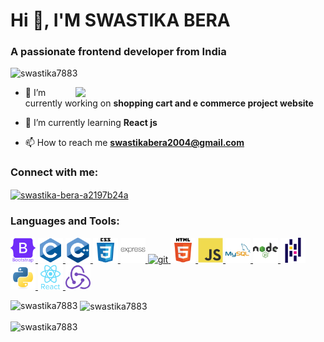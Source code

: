 
<h1 align="left">Hi 👋, I'M  SWASTIKA  BERA</h1>
<h3 align="left">A passionate frontend developer from India</h3>

<p align="left"> <img src="https://komarev.com/ghpvc/?username=swastika7883&label=Profile%20views&color=0e75b6&style=flat" alt="swastika7883" /> </p>
<img align="right" width="400" src="https://github-production-user-asset-6210df.s3.amazonaws.com/125713787/344120558-5cfc0bc6-65cf-48fb-a2f2-1359d42eceb5.gif?X-Amz-Algorithm=AWS4-HMAC-SHA256&X-Amz-Credential=AKIAVCODYLSA53PQK4ZA%2F20240628%2Fus-east-1%2Fs3%2Faws4_request&X-Amz-Date=20240628T100934Z&X-Amz-Expires=300&X-Amz-Signature=14f13587b92828eb33359951c47e19e009468ec41b2622665cb0f71118b4452b&X-Amz-SignedHeaders=host&actor_id=125713787&key_id=0&repo_id=820928602">

- 🔭 I’m currently working on **shopping cart and e commerce project website**

- 🌱 I’m currently learning **React js**

- 📫 How to reach me **swastikabera2004@gmail.com**

<h3 align="left">Connect with me:</h3>
<p align="left">
<a href="https://linkedin.com/in/swastika-bera-a2197b24a" target="blank"><img align="center" src="https://raw.githubusercontent.com/rahuldkjain/github-profile-readme-generator/master/src/images/icons/Social/linked-in-alt.svg" alt="swastika-bera-a2197b24a" height="30" width="40" /></a>
</p>

<h3 align="left">Languages and Tools:</h3>
<p align="left"> <a href="https://getbootstrap.com" target="_blank" rel="noreferrer"> <img src="https://raw.githubusercontent.com/devicons/devicon/master/icons/bootstrap/bootstrap-plain-wordmark.svg" alt="bootstrap" width="40" height="40" theme=dark&amp /> </a> <a href="https://www.cprogramming.com/" target="_blank" rel="noreferrer"> <img src="https://raw.githubusercontent.com/devicons/devicon/master/icons/c/c-original.svg" alt="c" width="40" height="40"/> </a> <a href="https://www.w3schools.com/cpp/" target="_blank" rel="noreferrer"> <img src="https://raw.githubusercontent.com/devicons/devicon/master/icons/cplusplus/cplusplus-original.svg" alt="cplusplus" width="40" height="40"/> </a> <a href="https://www.w3schools.com/css/" target="_blank" rel="noreferrer"> <img src="https://raw.githubusercontent.com/devicons/devicon/master/icons/css3/css3-original-wordmark.svg" theme=dark&amp alt="css3" width="40" height="40"/> </a> <a href="https://expressjs.com" target="_blank" rel="noreferrer"> <img src="https://raw.githubusercontent.com/devicons/devicon/master/icons/express/express-original-wordmark.svg" alt="express" width="40" height="40"/> </a> <a href="https://git-scm.com/" target="_blank" rel="noreferrer"> <img src="https://www.vectorlogo.zone/logos/git-scm/git-scm-icon.svg" alt="git" width="40" height="40"/> </a> <a href="https://www.w3.org/html/" target="_blank" rel="noreferrer"> <img src="https://raw.githubusercontent.com/devicons/devicon/master/icons/html5/html5-original-wordmark.svg" alt="html5" width="40" height="40"/> </a> <a href="https://developer.mozilla.org/en-US/docs/Web/JavaScript" target="_blank" rel="noreferrer"> <img src="https://raw.githubusercontent.com/devicons/devicon/master/icons/javascript/javascript-original.svg" alt="javascript" width="40" height="40"/> </a> <a href="https://www.mysql.com/" target="_blank" rel="noreferrer"> <img src="https://raw.githubusercontent.com/devicons/devicon/master/icons/mysql/mysql-original-wordmark.svg" alt="mysql" width="40" height="40"/> </a> <a href="https://nodejs.org" target="_blank" rel="noreferrer"> <img src="https://raw.githubusercontent.com/devicons/devicon/master/icons/nodejs/nodejs-original-wordmark.svg" alt="nodejs" width="40" height="40"/> </a> <a href="https://pandas.pydata.org/" target="_blank" rel="noreferrer"> <img src="https://raw.githubusercontent.com/devicons/devicon/2ae2a900d2f041da66e950e4d48052658d850630/icons/pandas/pandas-original.svg" alt="pandas" width="40" height="40"/> </a> <a href="https://www.python.org" target="_blank" rel="noreferrer"> <img src="https://raw.githubusercontent.com/devicons/devicon/master/icons/python/python-original.svg" alt="python" width="40" height="40"/> </a> <a href="https://reactjs.org/" target="_blank" rel="noreferrer"> <img src="https://raw.githubusercontent.com/devicons/devicon/master/icons/react/react-original-wordmark.svg" alt="react" width="40" height="40"/> </a> <a href="https://redux.js.org" target="_blank" rel="noreferrer"> <img src="https://raw.githubusercontent.com/devicons/devicon/master/icons/redux/redux-original.svg" alt="redux" width="40" height="40"/> </a> </p>

<p><img align="left" src="https://github-readme-stats.vercel.app/api/top-langs?username=swastika7883&show_icons=true&locale=en&layout=compact" alt="swastika7883" /></p>

<p>&nbsp;<img align="center" src="https://github-readme-stats.vercel.app/api?username=swastika7883&show_icons=true&locale=en" alt="swastika7883" ; theme=dark&amp; /></p>

<p><img align="center" src="https://github-readme-streak-stats.herokuapp.com/?user=swastika7883&" alt="swastika7883" /></p>
